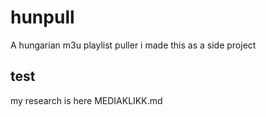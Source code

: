 # hunpull
A hungarian m3u playlist puller
i made this as a side project

## test
my research is here MEDIAKLIKK.md
